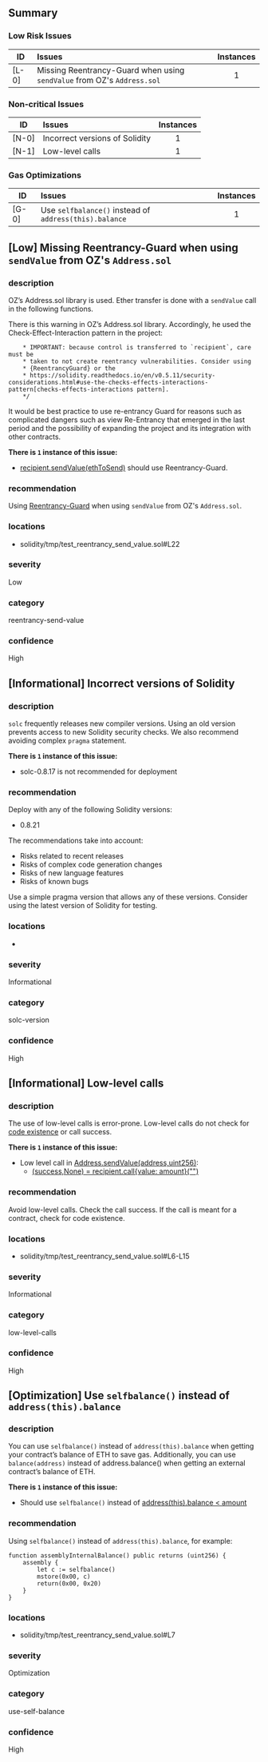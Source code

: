 ## Summary 

### Low Risk Issues

|ID|Issues|Instances|
|---|:---|:---:|
| [L-0] | Missing Reentrancy-Guard when using `sendValue` from OZ's `Address.sol` | 1 |


### Non-critical Issues

|ID|Issues|Instances|
|---|:---|:---:|
| [N-0] | Incorrect versions of Solidity | 1 |
| [N-1] | Low-level calls | 1 |


### Gas Optimizations

|ID|Issues|Instances|
|---|:---|:---:|
| [G-0] | Use `selfbalance()` instead of `address(this).balance` | 1 |



## [Low] Missing Reentrancy-Guard when using `sendValue` from OZ's `Address.sol`

### description

OZ’s Address.sol library is used. Ether transfer is done with a `sendValue` call in 
the following functions.

There is this warning in OZ’s Address.sol library. Accordingly, he used the 
Check-Effect-Interaction pattern in the project:
```solidity
    * IMPORTANT: because control is transferred to `recipient`, care must be
    * taken to not create reentrancy vulnerabilities. Consider using
    * {ReentrancyGuard} or the
    * https://solidity.readthedocs.io/en/v0.5.11/security-considerations.html#use-the-checks-effects-interactions-pattern[checks-effects-interactions pattern].
    */
```

It would be best practice to use re-entrancy Guard for reasons such as complicated 
dangers such as view Re-Entrancy that emerged in the last period and the possibility 
of expanding the project and its integration with other contracts.


**There is `1` instance of this issue:**

- [recipient.sendValue(ethToSend)](solidity/tmp/test_reentrancy_send_value.sol#L22) should use Reentrancy-Guard.


### recommendation

Using [Reentrancy-Guard](https://github.com/OpenZeppelin/openzeppelin-contracts/blob/bfff03c0d2a59bcd8e2ead1da9aed9edf0080d05/contracts/security/ReentrancyGuard.sol#L50C5-L62) 
when using `sendValue` from OZ's `Address.sol`.


### locations
- solidity/tmp/test_reentrancy_send_value.sol#L22

### severity
Low

### category
reentrancy-send-value

### confidence
High

## [Informational] Incorrect versions of Solidity

### description

`solc` frequently releases new compiler versions. Using an old version prevents access to new Solidity security checks.
We also recommend avoiding complex `pragma` statement.

**There is `1` instance of this issue:**

- solc-0.8.17 is not recommended for deployment


### recommendation

Deploy with any of the following Solidity versions:
- 0.8.21

The recommendations take into account:
- Risks related to recent releases
- Risks of complex code generation changes
- Risks of new language features
- Risks of known bugs

Use a simple pragma version that allows any of these versions.
Consider using the latest version of Solidity for testing.

### locations
- 

### severity
Informational

### category
solc-version

### confidence
High

## [Informational] Low-level calls

### description
The use of low-level calls is error-prone. Low-level calls do not check for [code existence](https://solidity.readthedocs.io/en/v0.4.25/control-structures.html#error-handling-assert-require-revert-and-exceptions) or call success.

**There is `1` instance of this issue:**

- Low level call in [Address.sendValue(address,uint256)](solidity/tmp/test_reentrancy_send_value.sol#L6-L15):
	- [(success,None) = recipient.call{value: amount}("")](solidity/tmp/test_reentrancy_send_value.sol#L11)


### recommendation
Avoid low-level calls. Check the call success. If the call is meant for a contract, check for code existence.

### locations
- solidity/tmp/test_reentrancy_send_value.sol#L6-L15

### severity
Informational

### category
low-level-calls

### confidence
High

## [Optimization] Use `selfbalance()` instead of `address(this).balance`

### description

You can use `selfbalance()` instead of `address(this).balance` when 
getting your contract’s balance of ETH to save gas. 
Additionally, you can use `balance(address)` instead of address.balance() when 
getting an external contract’s balance of ETH.


**There is `1` instance of this issue:**

- Should use `selfbalance()` instead of [address(this).balance < amount](solidity/tmp/test_reentrancy_send_value.sol#L7)


### recommendation

Using `selfbalance()` instead of `address(this).balance`, for example:

```
function assemblyInternalBalance() public returns (uint256) {
    assembly {
        let c := selfbalance()
        mstore(0x00, c)
        return(0x00, 0x20)
    }
}
```


### locations
- solidity/tmp/test_reentrancy_send_value.sol#L7

### severity
Optimization

### category
use-self-balance

### confidence
High
